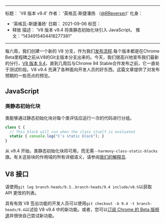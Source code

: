 ***

标题： 'V8 版本 v9.4'
作者： '英格瓦·斯捷潘扬 （[@RReverser](https://twitter.com/RReverser))'
化身：

*   '英格瓦-斯捷潘扬'
    日期： 2021-09-06
    标签：
*   释放
    描述： 'V8 版本 v9.4 将类静态初始化块引入 JavaScript。
    推文：“1434915404418277381”

***

每六周，我们创建一个新的 V8 分支，作为我们[发布流程](https://v8.dev/docs/release-process).每个版本都是在Chrome Beta里程碑之前从V8的Git主版本分支出来的。今天，我们很高兴地宣布我们最新的分行，[V8 版本 9.4](https://chromium.googlesource.com/v8/v8.git/+log/branch-heads/9.4)，直到几周后与Chrome 94 Stable合作发布之前，它一直处于测试阶段。V8 v9.4 充满了各种面向开发人员的好东西。这篇文章提供了对发布预期的一些亮点的预览。

## JavaScript

### 类静态初始化块

类能够通过静态初始化块对每个类评估应运行一次的代码进行分组。

```javascript
class C {
  // This block will run when the class itself is evaluated
  static { console.log("C's static block"); }
}
```

从 v9.4 开始，类静态初始化块将可用，而无需`--harmony-class-static-blocks`旗。有关这些块的作用域的所有详细语义，请参阅[我们的解释员](https://v8.dev/features/class-static-initializer-blocks).

## V8 接口

请使用`git log branch-heads/9.3..branch-heads/9.4 include/v8.h`以获取 API 更改的列表。

具有有效 V8 签出功能的开发人员可以使用`git checkout -b 9.4 -t branch-heads/9.4`以试验 V8 v9.4 中的新功能。或者，您可以[订阅 Chrome 的 Beta 版频道](https://www.google.com/chrome/browser/beta.html)并很快自己尝试新功能。
